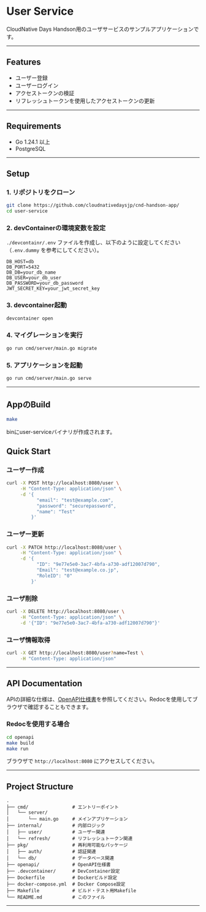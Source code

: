 # User Service

CloudNative Days Handson用のユーザサービスのサンプルアプリケーションです。

---

## Features

- ユーザー登録
- ユーザーログイン
- アクセストークンの検証
- リフレッシュトークンを使用したアクセストークンの更新

---

## Requirements

- Go 1.24.1 以上
- PostgreSQL

---

## Setup

### 1. リポジトリをクローン
```bash
git clone https://github.com/cloudnativedaysjp/cnd-handson-app/
cd user-service
```

### 2. devContainerの環境変数を設定
`./devcontainr/.env` ファイルを作成し、以下のように設定してください（`.env.dummy` を参考にしてください）。

```env
DB_HOST=db
DB_PORT=5432
DB_DB=your_db_name
DB_USER=your_db_user
DB_PASSWORD=your_db_password
JWT_SECRET_KEY=your_jwt_secret_key
```

### 3. devcontainer起動
```bash
devcontainer open
```

### 4. マイグレーションを実行
```bash
go run cmd/server/main.go migrate
```

### 5. アプリケーションを起動
```bash
go run cmd/server/main.go serve
```
---
## AppのBuild
```bash
make
```
binにuser-serviceバイナリが作成されます。
## Quick Start

### ユーザー作成
```bash
curl -X POST http://localhost:8080/user \
     -H "Content-Type: application/json" \
     -d '{
           "email": "test@example.com",
           "password": "securepassword",
           "name": "Test"
         }'
```
### ユーザー更新
```bash
curl -X PATCH http://localhost:8080/user \
     -H "Content-Type: application/json" \
     -d '{
           "ID": "9e77e5e0-3ac7-4bfa-a730-adf12007d790",
           "Email": "test@example.co.jp",
           "RoleID": "0"
         }'
```

### ユーザ削除
```bash
curl -X DELETE http://localhost:8080/user \
     -H "Content-Type: application/json" \
     -d '{"ID": "9e77e5e0-3ac7-4bfa-a730-adf12007d790"}'
```

### ユーザ情報取得
```bash
curl -X GET http://localhost:8080/user?name=Test \
     -H "Content-Type: application/json"
```

---

## API Documentation

APIの詳細な仕様は、[OpenAPI仕様書](openapi/openapi.yaml)を参照してください。Redocを使用してブラウザで確認することもできます。

### Redocを使用する場合
```bash
cd openapi
make build
make run
```
ブラウザで `http://localhost:8080` にアクセスしてください。

---

## Project Structure

```
.
├── cmd/                # エントリーポイント
│   └── server/
│       └── main.go     # メインアプリケーション
├── internal/           # 内部ロジック
│   ├── user/           # ユーザー関連
│   └── refresh/        # リフレッシュトークン関連
├── pkg/                # 再利用可能なパッケージ
│   ├── auth/           # 認証関連
│   └── db/             # データベース関連
├── openapi/            # OpenAPI仕様書
├── .devcontainer/      # DevContainer設定
├── Dockerfile          # Dockerビルド設定
├── docker-compose.yml  # Docker Compose設定
├── Makefile            # ビルド・テスト用Makefile
└── README.md           # このファイル
```

---




